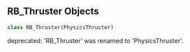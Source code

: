 ## RB_Thruster Objects

```python
class RB_Thruster(PhysicsThruster)
```

deprecated: 'RB_Thruster' was renamed to 'PhysicsThruster'.

<a id="unreal.RadialForceComponent"></a>